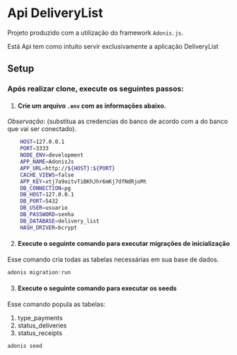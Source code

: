# Api DeliveryList

Projeto produzido com a utilização do framework `Adonis.js`.

Está Api tem como intuito servir exclusivamente a aplicação DeliveryList


## Setup

### Após realizar clone, execute os seguintes passos:

1. #### Crie um arquivo  `.env` com as informações abaixo. 

*Observação:* (substitua as credencias do banco de acordo com a do banco que vai ser conectado).
```bash
    HOST=127.0.0.1
    PORT=3333
    NODE_ENV=development
    APP_NAME=AdonisJs
    APP_URL=http://${HOST}:${PORT}
    CACHE_VIEWS=false
    APP_KEY=xtj7a9oitvTiBKhJhr6mKj7dfNdRjoMt
    DB_CONNECTION=pg
    DB_HOST=127.0.0.1
    DB_PORT=5432
    DB_USER=usuario
    DB_PASSWORD=senha
    DB_DATABASE=delivery_list
    HASH_DRIVER=bcrypt
```

2. #### Execute o seguinte comando para executar migrações de inicialização

Esse comando cria todas as tabelas necessárias em sua base de dados.

```js
adonis migration:run
```

3. #### Execute o seguinte comando para executar os seeds
Esse comando popula as tabelas:
1. type_payments
2. status_deliveries
3. status_receipts

```js
adonis seed
```

